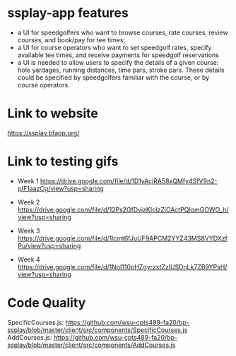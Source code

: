 # ssplay-app features	
* a UI for speedgolfers who want to browse courses, rate courses, review courses, and book/pay for tee times;
* a UI for course operators who want to set speedgolf rates, specify available tee times, and receive payments for speedgolf reservations
* a UI is needed to allow users to specify the details of a given course: hole yardages, running distances, time pars, stroke pars. These details could be specified by speedgolfers familiar with the course, or by course operators.

# Link to website
https://ssplay.bfapp.org/

# Link to testing gifs
* Week 1
	https://drive.google.com/file/d/1D1yAcjRA58xQMfy4SfV9n2-pIF1aazCg/view?usp=sharing
	
* Week 2
	https://drive.google.com/file/d/12Ps2GfDvjzKIolzZiCActPQIomGOWO_h/view?usp=sharing

* Week 3
	https://drive.google.com/file/d/1lcmt6fJuUF9APCM2YYZ43MS8VYDXzfPu/view?usp=sharing

* Week 4
	https://drive.google.com/file/d/1NoI110pHZgyrzxtZzlUSDnLk7ZB9YPsH/view?usp=sharing

# Code Quality
SpecificCourses.js: https://github.com/wsu-cpts489-fa20/bp-ssplay/blob/master/client/src/components/SpecificCourses.js
AddCourses.js: https://github.com/wsu-cpts489-fa20/bp-ssplay/blob/master/client/src/components/AddCourses.js
